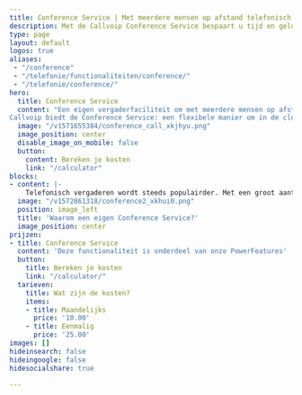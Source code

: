 ```yaml
---
title: Conference Service | Met meerdere mensen op afstand telefonisch vergaderen
description: Met de Callvoip Conference Service bespaart u tijd en geld voor vergaderen op afstand.
type: page
layout: default
logos: true
aliases: 
 - "/conference"
 - "/telefonie/functionaliteiten/conference/"
 - "/telefonie/conference/"
hero:
  title: Conference Service
  content: "Een eigen vergaderfaciliteit om met meerdere mensen op afstand telefonisch vergaderen?
Callvoip biedt de Conference Service: een flexibele manier om in de cloud telefonisch met groepen mensen te vergaderen. Overal en altijd, zo lang als u maar wenst. Bellers betalen normale belkosten, voor u geen meerkosten over de gesprekken.<br>Met de Callvoip Conference Service bespaart u tijd en geld voor vergaderen op afstand."
  image: "/v1571655384/conference_call_xkjhyu.png"
  image_position: center
  disable_image_on_mobile: false
  button:
    content: Bereken je kosten
    link: "/calculator"
blocks:
- content: |-
    Telefonisch vergaderen wordt steeds populairder. Met een groot aantal thuiswerkers, externe samenwerkingen en de meerwaarde van live afstemming in de groep neemt de toegevoegde waarde van een goede Conference Service toe. Callvoip biedt u een praktische tool om op afstand te vergaderen met collega’s en externen: een nummer, uw eigen conference box, uw relaties bellen in, u geeft hen de toegangscode, klaar! Een Conference Service vergroot de waarde van uw telefoonsysteem voor u en uw relaties!<br><br><b>Voordelen van telefonisch vergaderen:</b><br>Gebruiksgemak: bellen, inloggen en vergaderen<br>Efficiënt: geen reistijd, lage kosten, effectief vergaderen!<br>Globaal: Engelse prompts, nummer ook toegankelijk vanuit het buitenland<br>Voordelig: geen toeslag over vergader-gesprekstijd<br><br><a href="https://www.callvoip.nl/ondersteuning/extra-features/conferencing-service-handleiding/" class="button">Hoe werkt het?</a>
  image: "/v1572861318/conference2_xkhui0.png"
  position: image_left
  title: 'Waarom een eigen Conference Service?'
  image_position: center
prijzen:
- title: Conference Service
  content: 'Deze functionaliteit is onderdeel van onze PowerFeatures'
  button:
    title: Bereken je kosten
    link: "/calculator/"
  tarieven:
    title: Wat zijn de kosten?
    items:
    - title: Maandelijks
      price: '10.00'
    - title: Eenmalig
      price: '25.00'
images: []
hideinsearch: false
hideingoogle: false
hidesocialshare: true

---
```

